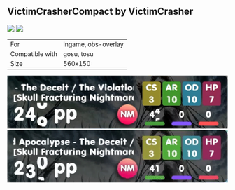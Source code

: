 ## VictimCrasherCompact by VictimCrasher

<a href="https://osuck.link/redirect/https://github.com/cyperdark/osu-counters/releases/download/1.0.0/victimcrashercompact.by.victimcrasher.zip" target="_blank"><img height="35" src="https://img.shields.io/badge/Download_PP_Counter-67A564?style=for-the-badge&logo=cloud&logoColor=white" /></a>  <a href="https://github.com/VictimCrasher" target="_blank"><img height="35" src="https://img.shields.io/badge/github-000000?style=for-the-badge&logo=github&logoColor=white" /></a>  

|||
| ------------- | ------------- |
| For | ingame, obs-overlay |
| Compatible with | gosu, tosu |
| Size |  560x150 |


<img src="/.github/images/victimcrashercompact by victimcrasher.jpg" /> <img src="/.github/gifs/victimcrashercompact by victimcrasher.gif" /> 

